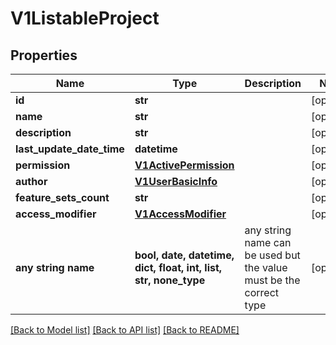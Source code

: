 # V1ListableProject


## Properties
Name | Type | Description | Notes
------------ | ------------- | ------------- | -------------
**id** | **str** |  | [optional] 
**name** | **str** |  | [optional] 
**description** | **str** |  | [optional] 
**last_update_date_time** | **datetime** |  | [optional] 
**permission** | [**V1ActivePermission**](V1ActivePermission.md) |  | [optional] 
**author** | [**V1UserBasicInfo**](V1UserBasicInfo.md) |  | [optional] 
**feature_sets_count** | **str** |  | [optional] 
**access_modifier** | [**V1AccessModifier**](V1AccessModifier.md) |  | [optional] 
**any string name** | **bool, date, datetime, dict, float, int, list, str, none_type** | any string name can be used but the value must be the correct type | [optional]

[[Back to Model list]](../README.md#documentation-for-models) [[Back to API list]](../README.md#documentation-for-api-endpoints) [[Back to README]](../README.md)


